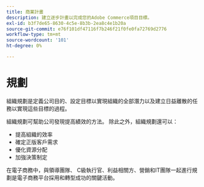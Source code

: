 ```yaml
---
title: 商業計畫
description: 建立逐步計畫以完成您的Adobe Commerce項目目標。
exl-id: b3f7de65-8630-4c5e-8b3b-2ea8c4e1b20a
source-git-commit: e76f101df47116f7b246f21f0fe0fa72769d2776
workflow-type: tm+mt
source-wordcount: '101'
ht-degree: 0%

---
```


# 規劃

組織規劃是定義公司目的、設定目標以實現組織的全部潛力以及建立日益離散的任務以實現這些目標的過程。

組織規劃可幫助公司發現提高績效的方法。 除此之外，組織規劃還可以：

- 提高組織的效&#x200B;率
- 確定正版客戶需&#x200B;求
- 優化資源分配&#x200B;
- 加強決策制&#x200B;定

在電子商務中，與領導團隊、 C級執行官、利益相關方、營銷和IT團隊一起進行規劃是電子商務平台採用和轉型成功的關鍵活動。
